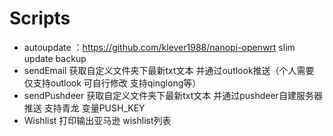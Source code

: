 # Scripts
* autoupdate ：https://github.com/klever1988/nanopi-openwrt  slim update backup
* sendEmail 获取自定义文件夹下最新txt文本 并通过outlook推送（个人需要 仅支持outlook 可自行修改 支持qinglong等）
* sendPushdeer 获取自定义文件夹下最新txt文本 并通过pushdeer自建服务器推送 支持青龙 变量PUSH_KEY
* Wishlist 打印输出亚马逊 wishlist列表

